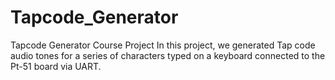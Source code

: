 # Tapcode_Generator
Tapcode Generator Course Project
In this project, we generated Tap code audio tones for a series of characters typed on a keyboard connected to the Pt-51 board via UART.
